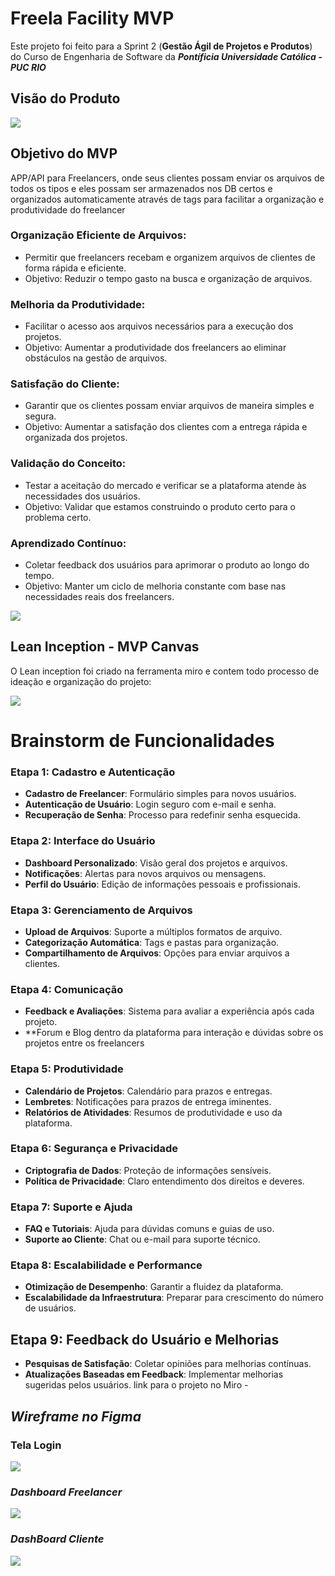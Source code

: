 # **Freela Facility MVP**

Este projeto foi feito para a Sprint 2 (**Gestão Ágil de Projetos e Produtos**) do Curso de Engenharia de Software da ***Pontíficia Universidade Católica - PUC RIO*** 

## Visão do Produto
![](https://github.com/Penichezito/Freela-Facility-MVP-Sprint-2/blob/main/img/Product-Vision-Freela-Facility.png)

## Objetivo do MVP 
APP/API para Freelancers, onde seus clientes possam enviar os arquivos de todos os tipos e eles possam ser armazenados nos DB certos e organizados automaticamente através de tags para facilitar a organização e produtividade do freelancer

### Organização Eficiente de Arquivos:
- Permitir que freelancers recebam e organizem arquivos de clientes de forma rápida e eficiente.
- Objetivo: Reduzir o tempo gasto na busca e organização de arquivos.

### Melhoria da Produtividade:
- Facilitar o acesso aos arquivos necessários para a execução dos projetos.
- Objetivo: Aumentar a produtividade dos freelancers ao eliminar obstáculos na gestão de arquivos.

### Satisfação do Cliente:
- Garantir que os clientes possam enviar arquivos de maneira simples e segura.
- Objetivo: Aumentar a satisfação dos clientes com a entrega rápida e organizada dos projetos.

### Validação do Conceito:
- Testar a aceitação do mercado e verificar se a plataforma atende às necessidades dos usuários.
- Objetivo: Validar que estamos construindo o produto certo para o problema certo.

### Aprendizado Contínuo:
- Coletar feedback dos usuários para aprimorar o produto ao longo do tempo.
- Objetivo: Manter um ciclo de melhoria constante com base nas necessidades reais dos freelancers.

![](https://github.com/Penichezito/Freela-Facility-MVP-Sprint-2/blob/main/img/ObjetivoMVP-FF.png)

## Lean Inception - MVP Canvas 

O Lean inception foi criado na ferramenta miro e contem todo processo de ideação e organização do projeto:

![](https://github.com/Penichezito/Freela-Facility-MVP-Sprint-2/blob/main/img/MVP-Canvas-FF.png)

# Brainstorm de Funcionalidades

### Etapa 1: Cadastro e Autenticação
- **Cadastro de Freelancer**: Formulário simples para novos usuários.
- **Autenticação de Usuário**: Login seguro com e-mail e senha.
- **Recuperação de Senha**: Processo para redefinir senha esquecida.

### Etapa 2: Interface do Usuário
- **Dashboard Personalizado**: Visão geral dos projetos e arquivos.
- **Notificações**: Alertas para novos arquivos ou mensagens.
- **Perfil do Usuário**: Edição de informações pessoais e profissionais.

### Etapa 3: Gerenciamento de Arquivos
- **Upload de Arquivos**: Suporte a múltiplos formatos de arquivo.
- **Categorização Automática**: Tags e pastas para organização.
- **Compartilhamento de Arquivos**: Opções para enviar arquivos a clientes.

### Etapa 4: Comunicação
- **Feedback e Avaliações**: Sistema para avaliar a experiência após cada projeto.
- **Forum e Blog dentro da plataforma para interação e dúvidas sobre os projetos entre os freelancers

### Etapa 5: Produtividade
- **Calendário de Projetos**: Calendário para prazos e entregas.
- **Lembretes**: Notificações para prazos de entrega iminentes.
- **Relatórios de Atividades**: Resumos de produtividade e uso da plataforma.

### Etapa 6: Segurança e Privacidade
- **Criptografia de Dados**: Proteção de informações sensíveis.
- **Política de Privacidade**: Claro entendimento dos direitos e deveres.

### Etapa 7: Suporte e Ajuda
- **FAQ e Tutoriais**: Ajuda para dúvidas comuns e guias de uso.
- **Suporte ao Cliente**: Chat ou e-mail para suporte técnico.

### Etapa 8: Escalabilidade e Performance
- **Otimização de Desempenho**: Garantir a fluidez da plataforma.
- **Escalabilidade da Infraestrutura**: Preparar para crescimento do número de usuários.

## Etapa 9: Feedback do Usuário e Melhorias
- **Pesquisas de Satisfação**: Coletar opiniões para melhorias contínuas.
- **Atualizações Baseadas em Feedback**: Implementar melhorias sugeridas pelos usuários.
link para o projeto no Miro - 

## ***Wireframe no Figma***

### Tela Login 
![](https://github.com/Penichezito/Freela-Facility-MVP-Sprint-2/blob/main/wireframes/Tela-login-freela-facility.png)

### ***Dashboard Freelancer*** 
![](https://github.com/Penichezito/Freela-Facility-MVP-Sprint-2/blob/main/wireframes/Dashboard-Freelancer.png)

### ***DashBoard Cliente***
![](https://github.com/Penichezito/Freela-Facility-MVP-Sprint-2/blob/main/wireframes/Dashboard-Cliente.png)
